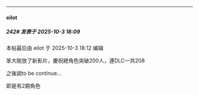 ﻿
*****

####  eilot  
##### 242#       发表于 2025-10-3 18:09

 本帖最后由 eilot 于 2025-10-3 18:12 编辑 

笨大剛放了新影片，慶祝總角色突破200人，連DLC一共208

之後說to be continue...

即是有2期角色

